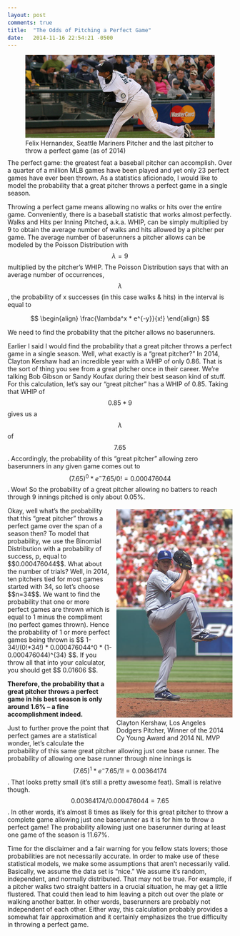 ```yaml
---
layout: post
comments: true
title:  "The Odds of Pitching a Perfect Game"
date:   2014-11-16 22:54:21 -0500
---
```


<figure style="margin-bottom: 10px;">
    <img src="/assets/felix.jpg" />
    <figcaption>Felix Hernandex, Seattle Mariners Pitcher and the last pitcher to throw a perfect
        game (as of 2014)</figcaption>
</figure>
The perfect game: the greatest feat a baseball pitcher can accomplish. Over a quarter of a million 
MLB games have been played and yet only 23 perfect games have ever been thrown. As a statistics 
aficionado, I would like to model the probability that a great pitcher throws a perfect game in 
a single season.

Throwing a perfect game means allowing no walks or hits over the entire game. Conveniently, there 
is a baseball statistic that works almost perfectly. Walks and Hits per Inning Pitched, a.k.a. 
WHIP, can be simply multiplied by 9 to obtain the average number of walks and hits allowed by a 
pitcher per game. The average number of baserunners a pitcher allows can be modeled by the Poisson 
Distribution with $$\lambda = 9$$ multiplied by the pitcher’s WHIP. The Poisson Distribution says that with an average 
number of occurrences, $$\lambda$$, the probability of x successes (in this case walks & hits) in the 
interval is equal to 

$$ 
\begin{align}
\frac{\lambda^x * e^{-y}}{x!} 
\end{align}
$$

We need to find the probability that the 
pitcher allows no baserunners.

Earlier I said I would find the probability that a great pitcher throws a perfect game in a single 
season. Well, what exactly is a “great pitcher?” In 2014, Clayton Kershaw had an incredible year 
with a WHIP of only 0.86. That is the sort of thing you see from a great pitcher once in their 
career. We’re talking Bob Gibson or Sandy Koufax during their best season kind of stuff. For this 
calculation, let’s say our “great pitcher” has a WHIP of 0.85. Taking that WHIP of $$ 0.85 * 9 $$ gives 
us a $$ \lambda $$ of $$ 7.65 $$. Accordingly, the probability of this “great pitcher” allowing zero baserunners in 
any given game comes out to $$ (7.65)^0 * e^-7.65/0! = 0.000476044 $$. Wow! So the probability of a 
great pitcher allowing no batters to reach through 9 innings pitched is only about 0.05%.

<figure style="float: right; margin: 5px 0px 5px 10px; width: 260px">
    <img src="/assets/kershaw.jpg" />
    <figcaption>Clayton Kershaw, Los Angeles Dodgers Pitcher, Winner of the 2014 Cy Young Award and 2014
        NL MVP</figcaption>
</figure>
Okay, well what’s the probability that this “great pitcher” throws a perfect game over the span of 
a season then? To model that probability, we use the Binomial Distribution with a probability of 
success, p, equal to $$0.000476044$$. What about the number of trials? Well, in 2014, ten pitchers 
tied for most games started with 34, so let’s choose $$n=34$$. We want to find the probability that 
one or more perfect games are thrown which is equal to 1 minus the compliment (no perfect games 
thrown). Hence the probability of 1 or more perfect games being thrown is $$ 1-34!/(0!*34!) * 
0.000476044^0 * (1- 0.000476044)^{34} $$. If you throw all that into your calculator, you should get $$ 0.01606 $$.

**Therefore, the probability that a great pitcher throws a perfect game in his best season is only 
around 1.6% – a fine accomplishment indeed.**

Just to further prove the point that perfect games are a statistical wonder, let’s calculate the 
probability of this same great pitcher allowing just one base runner. The probability of allowing 
one base runner through nine innings is $$(7.65)^1 * e^-7.65/1! = 0.00364174$$. That looks pretty 
small (it’s still a pretty awesome feat). Small is relative though. $$0.00364174 / 0.000476044 = 7.65$$. 
In other words, it’s almost 8 times as likely for this great pitcher to throw a complete game 
allowing just one baserunner as it is for him to throw a perfect game! The probability allowing 
just one baserunner during at least one game of the season is 11.67%.

Time for the disclaimer and a fair warning for you fellow stats lovers; those probabilities are 
not necessarily accurate. In order to make use of these statistical models, we make some 
assumptions that aren’t necessarily valid. Basically, we assume the data set is “nice.” We assume 
it’s random, independent, and normally distributed. That may not be true. For example, if a 
pitcher walks two straight batters in a crucial situation, he may get a little flustered. That 
could then lead to him leaving a pitch out over the plate or walking another batter. In other 
words, baserunners are probably not independent of each other. Either way, this calculation 
probably provides a somewhat fair approximation and it certainly emphasizes the true difficulty in 
throwing a perfect game.
